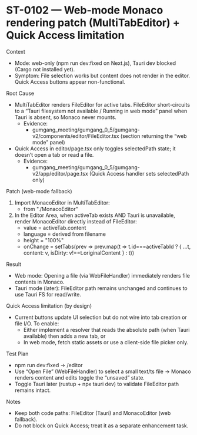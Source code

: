 # ST-0102 — Web-mode Monaco rendering patch (MultiTabEditor) + Quick Access limitation

Context
- Mode: web-only (npm run dev:fixed on Next.js), Tauri dev blocked (Cargo not installed yet).
- Symptom: File selection works but content does not render in the editor. Quick Access buttons appear non-functional.

Root Cause
- MultiTabEditor renders FileEditor for active tabs. FileEditor short-circuits to a “Tauri filesystem not available / Running in web mode” panel when Tauri is absent, so Monaco never mounts.
  - Evidence:
    - gumgang_meeting/gumgang_0_5/gumgang-v2/components/editor/FileEditor.tsx (section returning the “web mode” panel)
- Quick Access in editor/page.tsx only toggles selectedPath state; it doesn’t open a tab or read a file.
  - Evidence:
    - gumgang_meeting/gumgang_0_5/gumgang-v2/app/editor/page.tsx (Quick Access handler sets selectedPath only)

Patch (web-mode fallback)
1) Import MonacoEditor in MultiTabEditor:
   - from "./MonacoEditor"
2) In the Editor Area, when activeTab exists AND Tauri is unavailable, render MonacoEditor directly instead of FileEditor:
   - value = activeTab.content
   - language = derived from filename
   - height = "100%"
   - onChange = setTabs(prev => prev.map(t => t.id===activeTabId ? { ...t, content: v, isDirty: v!==t.originalContent } : t))

Result
- Web mode: Opening a file (via WebFileHandler) immediately renders file contents in Monaco.
- Tauri mode (later): FileEditor path remains unchanged and continues to use Tauri FS for read/write.

Quick Access limitation (by design)
- Current buttons update UI selection but do not wire into tab creation or file I/O. To enable:
  - Either implement a resolver that reads the absolute path (when Tauri available) then adds a new tab, or
  - In web mode, fetch static assets or use a client-side file picker only.

Test Plan
- npm run dev:fixed → /editor
- Use “Open File” (WebFileHandler) to select a small text/ts file → Monaco renders content and edits toggle the “unsaved” state.
- Toggle Tauri later (rustup + npx tauri dev) to validate FileEditor path remains intact.

Notes
- Keep both code paths: FileEditor (Tauri) and MonacoEditor (web fallback).
- Do not block on Quick Access; treat it as a separate enhancement task.